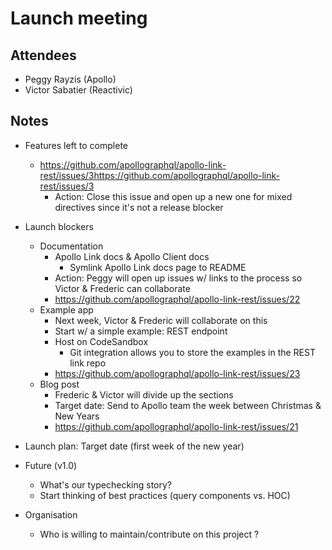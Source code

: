 # Launch meeting

## Attendees
- Peggy Rayzis (Apollo)
- Victor Sabatier (Reactivic)

## Notes
- Features left to complete
  - https://github.com/apollographql/apollo-link-rest/issues/3https://github.com/apollographql/apollo-link-rest/issues/3
    - Action: Close this issue and open up a new one for mixed directives since it's not a release blocker
- Launch blockers
  - Documentation
    - Apollo Link docs & Apollo Client docs
      - Symlink Apollo Link docs page to README
    - Action: Peggy will open up issues w/ links to the process so Victor & Frederic can collaborate
    - https://github.com/apollographql/apollo-link-rest/issues/22
  - Example app
    - Next week, Victor & Frederic will collaborate on this
    - Start w/ a simple example: REST endpoint
    - Host on CodeSandbox
      - Git integration allows you to store the examples in the REST link repo
    - https://github.com/apollographql/apollo-link-rest/issues/23
  - Blog post
    - Frederic & Victor will divide up the sections
    - Target date: Send to Apollo team the week between Christmas & New Years
    - https://github.com/apollographql/apollo-link-rest/issues/21
- Launch plan: Target date (first week of the new year)
- Future (v1.0)
  - What's our typechecking story?
  - Start thinking of best practices (query components vs. HOC)

- Organisation 
  - Who is willing to maintain/contribute on this project ?
